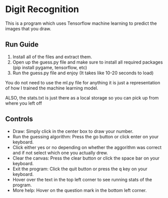 # Digit Recognition
This is a program which uses Tensorflow machine learning to predict the images that you draw.

## Run Guide
1. Install all of the files and extract them.
2. Open up the guess.py file and make sure to install all required packages (pip install pygame, tensorflow, etc)
3. Run the guess.py file and enjoy (It takes like 10-20 seconds to load)

You do not need to use the ml.py file for anything it is just a representation of how I trained the machine learning model.

ALSO, the stats.txt is just there as a local storage so you can pick up from where you left off

## Controls
- Draw: Simply click in the center box to draw your number.
- Run the guessing algorithm: Press the go button or click enter on your keyboard.
- Click either yes or no depending on whether the aggorithm was correct and if not select which one you actually drew.
- Clear the canvas: Press the clear button or click the space bar on your keyboard.
- Exit the program: Click the quit button or press the q key on your keyboard.
- Hover over the text in the top left corner to see running stats of the program.
- More help: Hover on the question mark in the bottom left corner.
